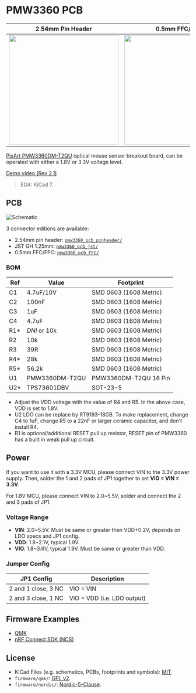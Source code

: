 # PMW3360 PCB

| 2.54mm Pin Header                                                                                     | 0.5mm FFC/FPC                                                                                         |
| ----------------------------------------------------------------------------------------------------- | ----------------------------------------------------------------------------------------------------- |
| <a href="https://i.imgur.com/dnOzjEC.jpg"><img src="https://i.imgur.com/dnOzjEC.jpg" width="300"></a> | <a href="https://i.imgur.com/n6hp9wy.jpg"><img src="https://i.imgur.com/n6hp9wy.jpg" width="300"></a> |

[PixArt PMW3360DM-T2QU](https://www.pixart.com/products-detail/10/PMW3360DM-T2QU) optical mouse sensor breakout board, can be operated with either a 1.8V or 3.3V voltage level.

[Demo video (Rev 2.1)](https://youtu.be/orrze81mV_8?t=312)

> EDA: KiCad 7.

## PCB

![Schematic](https://i.imgur.com/Yu6TUAT.png)

3 connector editions are available:
- 2.54mm pin header: [`pmw3360_pcb_pinheader/`](/pmw3360_pcb_pinheader/)
- JST GH 1.25mm: [`pmw3360_pcb_jst/`](/pmw3360_pcb_jst/)
- 0.5mm FFC/FPC: [`pmw3360_pcb_FFC/`](/pmw3360_pcb_FFC/)

### BOM

| Ref  | Value          | Footprint              |
| ---- | -------------- | ---------------------- |
| C1   | 4.7uF/10V      | SMD 0603 (1608 Metric) |
| C2   | 100nF          | SMD 0603 (1608 Metric) |
| C3   | 1uF            | SMD 0603 (1608 Metric) |
| C4   | 4.7uF          | SMD 0603 (1608 Metric) |
| R1\* | *DNI* or 10k   | SMD 0603 (1608 Metric) |
| R2   | 10k            | SMD 0603 (1608 Metric) |
| R3   | 39R            | SMD 0603 (1608 Metric) |
| R4\* | 28k            | SMD 0603 (1608 Metric) |
| R5\* | 56.2k          | SMD 0603 (1608 Metric) |
| U1   | PMW3360DM-T2QU | PMW3360DM-T2QU 16 Pin  |
| U2\* | TPS73601DBV    | SOT-23-5               |

- Adjust the VDD voltage with the value of R4 and R5. In the above case, VDD is set to 1.8V.
- U2 LDO can be replace by RT9193-18GB. To make replacement, change C4 to 1uF, change R5 to a 22nF or larger ceramic capacitor, and don't install R4.
- R1 is optional/additional RESET pull up resistor, RESET pin of PMW3360 has a built in weak pull up circuit.

## Power

If you want to use it with a 3.3V MCU, please connect VIN to the 3.3V power supply. Then, solder the 1 and 2 pads of JP1 together to set **VIO = VIN = 3.3V**.

For 1.8V MCU, please connect VIN to 2.0\~5.5V, solder and connect the 2 and 3 pads of JP1.

### Voltage Range

- **VIN**: 2.0\~5.5V. Must be same or greater then VDD+0.2V, depends on LDO specs and JP1 config.
- **VDD**: 1.8\~2.1V, typical 1.9V.
- **VIO**: 1.8\~3.6V, typical 1.9V. Must be same or greater than VDD.

### Jumper Config

| JP1 Config          | Description                 |
| ------------------- | --------------------------- |
| 2 and 1 close, 3 NC | VIO = VIN                   |
| 2 and 3 close, 1 NC | VIO = VDD (i.e. LDO output) |

## Firmware Examples

- [QMK](/firmware/qmk/pmw3360_test/)
- [nRF Connect SDK (NCS)](/firmware/nordic/)

## License

- KiCad Files (e.g. schematics, PCBs, footprints and symbols): [MIT](/LICENSE).
- `firmware/qmk/`: [GPL v2](/LICENSE_QMK).
- `firmware/nordic/`: [Nordic-5-Clause](/LICENSE_Nordic).
